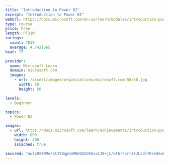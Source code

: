 ```yaml
---
title: "Introduction to Power BI"
excerpt: "Introduction to Power BI"
webUrl: https://docs.microsoft.com/en-us/learn/modules/introduction-power-bi/
type: course
price: Free
length: PT31M
ratings:
  count: 7819
  average: 4.7421665
heat: 77

provider:
  name: Microsoft Learn
  domain: microsoft.com
  images:
    - url: /assets/images/organizations/microsoft.com-50x50.jpg
      width: 50
      height: 50

levels:
  - Beginner

topics:
  - Power BI

images:
  - url: https://docs.microsoft.com/learn/achievements/introduction-power-bi-social.png
    width: 800
    height: 400
    isCached: true

secured: "awlp9X2WMe/StJYBqpCmM0UGD2OX6sxIJ9+jL/oTbrFcrrXrJLc3l7K+SdkwGMzpSK5UCVDHNgWvNtgAXbN8UxtLK1aShKWtLxlZmqovEIc4MncI/4uB8DsI69QtTEc4HnQr0fbynkkOGxi7n9yuaV7ZKWqlyO2OFsSrPkY8TDfy2b+SEruCr73G7XFpYKFkE7++ZXMVf+/da0eckYKp0Mn19+o9wBUEUHMr5ms47rpLP1FJH3doUupys13xowMNfvJMQw8D3XN/U9BGtPQQPiwycCPZr2KWkHjiU/UX/RZfBxzbga1aG7tH2Tm35VyulRiFHCZQaFjctCKCnq6nMG1voN0W//7eo4hy9ipj3xNdHe8O+efOtkURSTY13ex8h8dVVCCabIWwWIbYy5yH7yjsIA7uwMuel1BOr8VmnAQ=;WuFYO5fZvNBoCsh18ee9wQ=="
---
```


